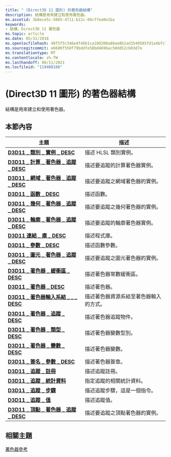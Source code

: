 ```yaml
---
title: " (Direct3D 11 圖形) 的著色器結構"
description: 結構是用來建立和使用著色器。
ms.assetid: 3b8ece5c-5065-4711-b12c-06cf7ea0e1ba
keywords:
- 結構，Direct3D 11 著色器
ms.topic: article
ms.date: 05/31/2018
ms.openlocfilehash: 49f5f5c346e4f46b1ca108200a88ae8b2ad3540585fd1a4bfc73b1dafe2b2b16
ms.sourcegitcommit: e6600f550f79bddfe58bd4696ac50dd52cb03d7e
ms.translationtype: MT
ms.contentlocale: zh-TW
ms.lasthandoff: 08/11/2021
ms.locfileid: "119408188"
---
```

# <a name="shader-structures-direct3d-11-graphics"></a> (Direct3D 11 圖形) 的著色器結構

結構是用來建立和使用著色器。


## <a name="in-this-section"></a>本節內容



| 主題                                                                                       | 描述                                                            |
|---------------------------------------------------------------------------------------------|------------------------------------------------------------------------|
| [**D3D11 \_ 類別 \_ 實例 \_ DESC**](/windows/desktop/api/D3D11/ns-d3d11-d3d11_class_instance_desc)<br/>                | 描述 HLSL 類別實例。<br/>                           |
| [**D3D11 \_ 計算 \_ 著色器 \_ 追蹤 \_ DESC**](/windows/desktop/api/D3D11ShaderTracing/ns-d3d11shadertracing-d3d11_compute_shader_trace_desc)<br/>   | 描述要追蹤的計算著色器實例。<br/>         |
| [**D3D11 \_ 網域 \_ 著色器 \_ 追蹤 \_ DESC**](/windows/desktop/api/D3D11ShaderTracing/ns-d3d11shadertracing-d3d11_domain_shader_trace_desc)<br/>     | 描述要追蹤之網域著色器的實例。<br/>          |
| [**D3D11 \_ 函數 \_ DESC**](/windows/desktop/api/D3D11Shader/ns-d3d11shader-d3d11_function_desc)<br/>                             | 描述函數。<br/>                                       |
| [**D3D11 \_ 幾何 \_ 著色器 \_ 追蹤 \_ DESC**](/windows/desktop/api/D3D11ShaderTracing/ns-d3d11shadertracing-d3d11_geometry_shader_trace_desc)<br/> | 描述要追蹤之幾何著色器的實例。<br/>        |
| [**D3D11 \_ 輪廓 \_ 著色器 \_ 追蹤 \_ DESC**](/windows/desktop/api/D3D11ShaderTracing/ns-d3d11shadertracing-d3d11_hull_shader_trace_desc)<br/>         | 描述要追蹤的輪廓著色器實例。<br/>            |
| [**D3D11 連結 \_ 庫 \_ DESC**](/windows/desktop/api/D3D11Shader/ns-d3d11shader-d3d11_library_desc)<br/>                               | 描述程式庫。<br/>                                        |
| [**D3D11 \_ 參數 \_ DESC**](/windows/desktop/api/D3D11Shader/ns-d3d11shader-d3d11_parameter_desc)<br/>                           | 描述函數參數。 <br/>                            |
| [**D3D11 \_ 圖元 \_ 著色器 \_ 追蹤 \_ DESC**](/windows/desktop/api/D3D11ShaderTracing/ns-d3d11shadertracing-d3d11_pixel_shader_trace_desc)<br/>       | 描述要追蹤之圖元著色器的實例。<br/>           |
| [**D3D11 \_ 著色器 \_ 緩衝區 \_ DESC**](/windows/desktop/api/D3D11Shader/ns-d3d11shader-d3d11_shader_buffer_desc)<br/>                  | 描述著色器常數緩衝區。<br/>                         |
| [**D3D11 \_ 著色器 \_ DESC**](/windows/desktop/api/D3D11Shader/ns-d3d11shader-d3d11_shader_desc)<br/>                                 | 描述著色器。<br/>                                         |
| [**D3D11 \_ 著色器輸入系結 \_ \_ \_ DESC**](/windows/desktop/api/D3D11Shader/ns-d3d11shader-d3d11_shader_input_bind_desc)<br/>         | 描述著色器資源系結至著色器輸入的方式。<br/> |
| [**D3D11 \_ 著色器 \_ 追蹤 \_ DESC**](/windows/desktop/api/D3D11ShaderTracing/ns-d3d11shadertracing-d3d11_shader_trace_desc)<br/>                    | 描述著色器追蹤物件。<br/>                            |
| [**D3D11 \_ 著色器 \_ 類型 \_ DESC**](/windows/desktop/api/D3D11Shader/ns-d3d11shader-d3d11_shader_type_desc)<br/>                      | 描述著色器變數型別。<br/>                           |
| [**D3D11 \_ 著色器 \_ 變數 \_ DESC**](/windows/desktop/api/D3D11Shader/ns-d3d11shader-d3d11_shader_variable_desc)<br/>              | 描述著色器變數。<br/>                                |
| [**D3D11 \_ 簽名 \_ 參數 \_ DESC**](/windows/desktop/api/D3D11Shader/ns-d3d11shader-d3d11_signature_parameter_desc)<br/>      | 描述著色器簽章。<br/>                               |
| [**D3D11 \_ 追蹤 \_ 註冊**](/windows/desktop/api/D3D11ShaderTracing/ns-d3d11shadertracing-d3d11_trace_register)<br/>                           | 描述追蹤註冊。<br/>                                 |
| [**D3D11 \_ 追蹤 \_ 統計資料**](/windows/desktop/api/D3D11ShaderTracing/ns-d3d11shadertracing-d3d11_trace_stats)<br/>                                 | 指定追蹤的相關統計資料。<br/>                         |
| [**D3D11 \_ 追蹤 \_ 步驟**](/windows/desktop/api/D3D11ShaderTracing/ns-d3d11shadertracing-d3d11_trace_step)<br/>                                   | 描述追蹤步驟，這是一個指令。<br/>            |
| [**D3D11 \_ 追蹤 \_ 值**](/windows/desktop/api/D3D11ShaderTracing/ns-d3d11shadertracing-d3d11_trace_value)<br/>                                 | 描述追蹤值。<br/>                                    |
| [**D3D11 \_ 頂點 \_ 著色器 \_ 追蹤 \_ DESC**](/windows/desktop/api/D3D11ShaderTracing/ns-d3d11shadertracing-d3d11_vertex_shader_trace_desc)<br/>     | 描述要追蹤之頂點著色器的實例。<br/>          |



 

## <a name="related-topics"></a>相關主題

<dl> <dt>

[著色器參考](d3d11-graphics-reference-d3d11-shader.md)
</dt> </dl>

 

 





